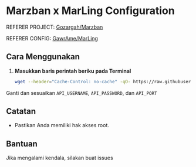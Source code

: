 # Marzban x MarLing Configuration

REFERER PROJECT: [Gozargah/Marzban](https://github.com/Gozargah/Marzban)

REFERER CONFIG: [GawrAme/MarLing](https://raw.githubusercontent.com/GawrAme/MarLing/refs/heads/main/xray_config.json)

## Cara Menggunakan

1. **Masukkan baris perintah beriku pada Terminal**

    ```bash
    wget --header="Cache-Control: no-cache" -qO- https://raw.githubusercontent.com/GegeDevs/vpnpanel-docs/refs/heads/main/modules/Marzban/install.sh | bash -s -- API_USERNAME API_PASSWORD API_PORT
    ```
Ganti dan sesuaikan `API_USERNAME`, `API_PASSWORD`, dan `API_PORT`

## Catatan

- Pastikan Anda memiliki hak akses root.

## Bantuan

Jika mengalami kendala, silakan buat issues
